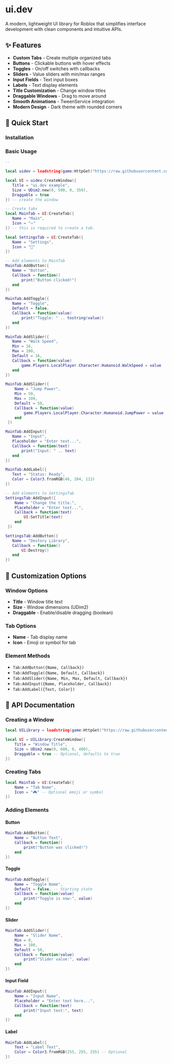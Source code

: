 # ui.dev

A modern, lightweight UI library for Roblox that simplifies interface development with clean components and intuitive APIs.

## ✨ Features

- **Custom Tabs** - Create multiple organized tabs
- **Buttons** - Clickable buttons with hover effects
- **Toggles** - On/off switches with callbacks
- **Sliders** - Value sliders with min/max ranges
- **Input Fields** - Text input boxes
- **Labels** - Text display elements
- **Title Customization** - Change window titles
- **Draggable Windows** - Drag to move around
- **Smooth Animations** - TweenService integration
- **Modern Design** - Dark theme with rounded corners

## 🚀 Quick Start

### Installation

### Basic Usage

```lua
-- 

local uidev = loadstring(game:HttpGet("https://raw.githubusercontent.com/nebulal0l/ui.dev/refs/heads/main/ui.dev.lua?v=" .. tick()))() -- Load the latest library version

local UI = uidev:CreateWindow({ 
   Title = "ui.dev example",
   Size = UDim2.new(0, 500, 0, 350),
   Draggable = true
}) -- create the window

-- Create tabs
local MainTab = UI:CreateTab({
   Name = "Main",
   Icon = "⭐"
}) -- this is required to create a tab.

local SettingsTab = UI:CreateTab({
   Name = "Settings", 
   Icon = "🔧"
})

-- Add elements to MainTab
MainTab:AddButton({
   Name = "Button",
   Callback = function()
       print("Button clicked!")
   end
})

MainTab:AddToggle({
   Name = "Toggle",
   Default = false,
   Callback = function(value)
       print("Toggle: " .. tostring(value))
   end
})

MainTab:AddSlider({
   Name = "Walk Speed",
   Min = 16,
   Max = 100,
   Default = 16,
   Callback = function(value)
       game.Players.LocalPlayer.Character.Humanoid.WalkSpeed = value
   end
})

MainTab:AddSlider({
    Name = "Jump Power",
    Min = 50,
    Max = 100,
    Default = 50,
    Callback = function(value)
        game.Players.LocalPlayer.Character.Humanoid.JumpPower = value
    end
 })

MainTab:AddInput({
   Name = "Input",
   Placeholder = "Enter text...",
   Callback = function(text)
       print("Input: " .. text)
   end
})

MainTab:AddLabel({
   Text = "Status: Ready",
   Color = Color3.fromRGB(46, 204, 113)
})

-- Add elements to SettingsTab
SettingsTab:AddInput({
    Name = "Change the title.",
    Placeholder = "Enter text...",
    Callback = function(text)
        UI:SetTitle(text)
    end
 })

SettingsTab:AddButton({
   Name = "Destory Library",
   Callback = function()
       UI:Destroy()
   end
})
```

## 🎨 Customization Options

### Window Options

- **Title** - Window title text
- **Size** - Window dimensions (UDim2)
- **Draggable** - Enable/disable dragging (boolean)

### Tab Options

- **Name** - Tab display name
- **Icon** - Emoji or symbol for tab

### Element Methods

- `Tab:AddButton({Name, Callback})`
- `Tab:AddToggle({Name, Default, Callback})`
- `Tab:AddSlider({Name, Min, Max, Default, Callback})`
- `Tab:AddInput({Name, Placeholder, Callback})`
- `Tab:AddLabel({Text, Color})`

## 📖 API Documentation

### Creating a Window

```lua
local UILibrary = loadstring(game:HttpGet("https://raw.githubusercontent.com/nebulal0l/ui.dev/refs/heads/main/ui.dev.lua"))()

local UI = UILibrary:CreateWindow({
    Title = "Window Title",
    Size = UDim2.new(0, 600, 0, 400),
    Draggable = true -- Optional, defaults to true
})
```

### Creating Tabs

```lua
local MainTab = UI:CreateTab({
    Name = "Tab Name",
    Icon = "🎮" -- Optional emoji or symbol
})
```

### Adding Elements

#### Button
```lua
MainTab:AddButton({
    Name = "Button Text",
    Callback = function()
        print("Button was clicked!")
    end
})
```

#### Toggle
```lua
MainTab:AddToggle({
    Name = "Toggle Name",
    Default = false, -- Starting state
    Callback = function(value)
        print("Toggle is now:", value)
    end
})
```

#### Slider
```lua
MainTab:AddSlider({
    Name = "Slider Name",
    Min = 0,
    Max = 100,
    Default = 50,
    Callback = function(value)
        print("Slider value:", value)
    end
})
```

#### Input Field
```lua
MainTab:AddInput({
    Name = "Input Name",
    Placeholder = "Enter text here...",
    Callback = function(text)
        print("Input text:", text)
    end
})
```

#### Label
```lua
MainTab:AddLabel({
    Text = "Label Text",
    Color = Color3.fromRGB(255, 255, 255) -- Optional
})
```
